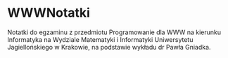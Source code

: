 # WWWNotatki
Notatki do egzaminu z przedmiotu Programowanie dla WWW na kierunku Informatyka na Wydziale Matematyki i Informatyki Uniwersytetu Jagiellońskiego w Krakowie, na podstawie wykładu dr Pawła Gniadka.

